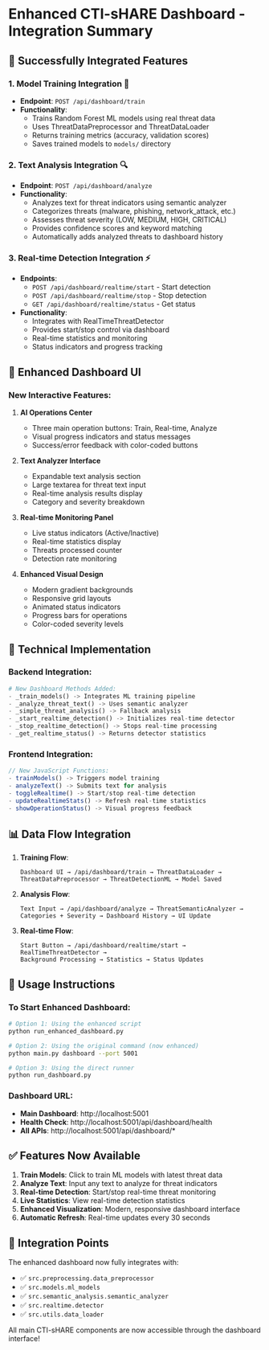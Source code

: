 # Enhanced CTI-sHARE Dashboard - Integration Summary

## 🚀 Successfully Integrated Features

### 1. **Model Training Integration** 🤖
- **Endpoint**: `POST /api/dashboard/train`
- **Functionality**: 
  - Trains Random Forest ML models using real threat data
  - Uses ThreatDataPreprocessor and ThreatDataLoader
  - Returns training metrics (accuracy, validation scores)
  - Saves trained models to `models/` directory

### 2. **Text Analysis Integration** 🔍
- **Endpoint**: `POST /api/dashboard/analyze`
- **Functionality**:
  - Analyzes text for threat indicators using semantic analyzer
  - Categorizes threats (malware, phishing, network_attack, etc.)
  - Assesses threat severity (LOW, MEDIUM, HIGH, CRITICAL)
  - Provides confidence scores and keyword matching
  - Automatically adds analyzed threats to dashboard history

### 3. **Real-time Detection Integration** ⚡
- **Endpoints**: 
  - `POST /api/dashboard/realtime/start` - Start detection
  - `POST /api/dashboard/realtime/stop` - Stop detection
  - `GET /api/dashboard/realtime/status` - Get status
- **Functionality**:
  - Integrates with RealTimeThreatDetector
  - Provides start/stop control via dashboard
  - Real-time statistics and monitoring
  - Status indicators and progress tracking

## 🎨 Enhanced Dashboard UI

### New Interactive Features:
1. **AI Operations Center**
   - Three main operation buttons: Train, Real-time, Analyze
   - Visual progress indicators and status messages
   - Success/error feedback with color-coded buttons

2. **Text Analyzer Interface**
   - Expandable text analysis section
   - Large textarea for threat text input
   - Real-time analysis results display
   - Category and severity breakdown

3. **Real-time Monitoring Panel**
   - Live status indicators (Active/Inactive)
   - Real-time statistics display
   - Threats processed counter
   - Detection rate monitoring

4. **Enhanced Visual Design**
   - Modern gradient backgrounds
   - Responsive grid layouts
   - Animated status indicators
   - Progress bars for operations
   - Color-coded severity levels

## 🔧 Technical Implementation

### Backend Integration:
```python
# New Dashboard Methods Added:
- _train_models() -> Integrates ML training pipeline
- _analyze_threat_text() -> Uses semantic analyzer
- _simple_threat_analysis() -> Fallback analysis
- _start_realtime_detection() -> Initializes real-time detector
- _stop_realtime_detection() -> Stops real-time processing  
- _get_realtime_status() -> Returns detector statistics
```

### Frontend Integration:
```javascript
// New JavaScript Functions:
- trainModels() -> Triggers model training
- analyzeText() -> Submits text for analysis
- toggleRealtime() -> Start/stop real-time detection
- updateRealtimeStats() -> Refresh real-time statistics
- showOperationStatus() -> Visual progress feedback
```

## 📊 Data Flow Integration

1. **Training Flow**:
   ```
   Dashboard UI → /api/dashboard/train → ThreatDataLoader → 
   ThreatDataPreprocessor → ThreatDetectionML → Model Saved
   ```

2. **Analysis Flow**:
   ```
   Text Input → /api/dashboard/analyze → ThreatSemanticAnalyzer → 
   Categories + Severity → Dashboard History → UI Update
   ```

3. **Real-time Flow**:
   ```
   Start Button → /api/dashboard/realtime/start → RealTimeThreatDetector → 
   Background Processing → Statistics → Status Updates
   ```

## 🎯 Usage Instructions

### To Start Enhanced Dashboard:
```bash
# Option 1: Using the enhanced script
python run_enhanced_dashboard.py

# Option 2: Using the original command (now enhanced)
python main.py dashboard --port 5001

# Option 3: Using the direct runner
python run_dashboard.py
```

### Dashboard URL:
- **Main Dashboard**: http://localhost:5001
- **Health Check**: http://localhost:5001/api/dashboard/health
- **All APIs**: http://localhost:5001/api/dashboard/*

## ✅ Features Now Available

1. **Train Models**: Click to train ML models with latest threat data
2. **Analyze Text**: Input any text to analyze for threat indicators  
3. **Real-time Detection**: Start/stop real-time threat monitoring
4. **Live Statistics**: View real-time detection statistics
5. **Enhanced Visualization**: Modern, responsive dashboard interface
6. **Automatic Refresh**: Real-time updates every 30 seconds

## 🔄 Integration Points

The enhanced dashboard now fully integrates with:
- ✅ `src.preprocessing.data_preprocessor`
- ✅ `src.models.ml_models` 
- ✅ `src.semantic_analysis.semantic_analyzer`
- ✅ `src.realtime.detector`
- ✅ `src.utils.data_loader`

All main CTI-sHARE components are now accessible through the dashboard interface!